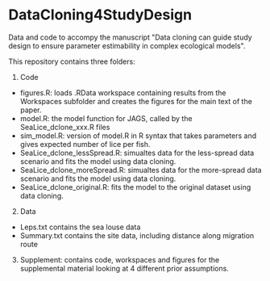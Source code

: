 # DataCloning4StudyDesign
Data and code to accompy the manuscript "Data cloning can guide study design to ensure parameter estimability in complex ecological models".  

This repository contains three folders:

1) Code
  - figures.R: loads .RData workspace containing results from the Workspaces subfolder and creates the figures for the main text of the paper.
  - model.R: the model function for JAGS, called by the SeaLice_dclone_xxx.R files
  - sim_model.R: version of model.R in R syntax that takes parameters and gives expected number of lice per fish.
  - SeaLice_dclone_lessSpread.R: simualtes data for the less-spread data scenario and fits the model using data cloning.
  - SeaLice_dclone_moreSpread.R: simualtes data for the more-spread data scenario and fits the model using data cloning.
  - SeaLice_dclone_original.R: fits the model to the original dataset using data cloning.

2) Data
  - Leps.txt contains the sea louse data
  - Summary.txt contains the site data, including distance along migration route
  
3) Supplement: contains code, workspaces and figures for the supplemental material looking at 4 different prior assumptions.
